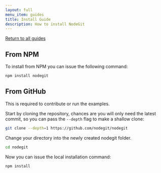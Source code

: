 ```yaml
---
layout: full
menu_item: guides
title: Install Guide
description: How to install NodeGit
---
```


[Return to all guides](../)

From NPM
--------

To install from NPM you can issue the following command:

``` bash
npm install nodegit
```

From GitHub
-----------

This is required to contribute or run the examples.

Start by cloning the repository, chances are you will only need the latest
commit, so you can pass the `--depth` flag to make a shallow clone:

``` bash
git clone --depth=1 https://github.com/nodegit/nodegit
```

Change your directory into the newly created nodegit folder.

``` bash
cd nodegit
```

Now you can issue the local installation command:

``` bash
npm install
```
